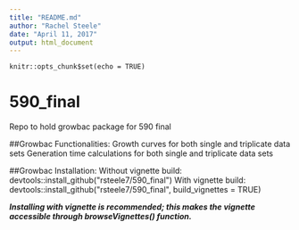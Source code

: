 ```yaml
---
title: "README.md"
author: "Rachel Steele"
date: "April 11, 2017"
output: html_document
---
```


```{r setup, include=FALSE}
knitr::opts_chunk$set(echo = TRUE)
```
# 590_final
Repo to hold growbac package for 590 final

##Growbac Functionalities:
    Growth curves for both single and triplicate data sets
    Generation time calculations for both single and triplicate data sets

##Growbac Installation:
    Without vignette build: devtools::install_github("rsteele7/590_final")
    With vignette build: devtools::install_github("rsteele7/590_final", build_vignettes = TRUE)
  
***Installing with vignette is recommended; this makes the vignette accessible through browseVignettes() function.***
